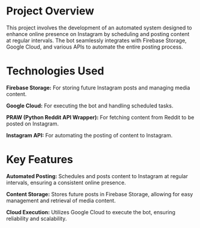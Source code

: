 # Project Overview

This project involves the development of an automated system designed to enhance online presence on Instagram by scheduling and posting content at regular intervals. The bot seamlessly integrates with Firebase Storage, Google Cloud, and various APIs to automate the entire posting process.


# Technologies Used

**Firebase Storage:** For storing future Instagram posts and managing media content.

**Google Cloud:** For executing the bot and handling scheduled tasks.

**PRAW (Python Reddit API Wrapper):** For fetching content from Reddit to be posted on Instagram.

**Instagram API:** For automating the posting of content to Instagram.


# Key Features

**Automated Posting:** Schedules and posts content to Instagram at regular intervals, ensuring a consistent online presence.

**Content Storage:** Stores future posts in Firebase Storage, allowing for easy management and retrieval of media content.

**Cloud Execution:** Utilizes Google Cloud to execute the bot, ensuring reliability and scalability.


